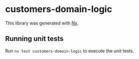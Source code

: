 # customers-domain-logic

This library was generated with [Nx](https://nx.dev).

## Running unit tests

Run `nx test customers-domain-logic` to execute the unit tests.
